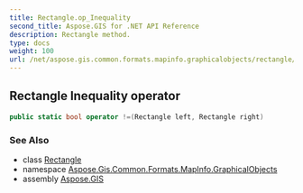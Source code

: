 ```yaml
---
title: Rectangle.op_Inequality
second_title: Aspose.GIS for .NET API Reference
description: Rectangle method. 
type: docs
weight: 100
url: /net/aspose.gis.common.formats.mapinfo.graphicalobjects/rectangle/op_inequality/
---
```

## Rectangle Inequality operator

```csharp
public static bool operator !=(Rectangle left, Rectangle right)
```

### See Also

* class [Rectangle](../)
* namespace [Aspose.Gis.Common.Formats.MapInfo.GraphicalObjects](../../rectangle/)
* assembly [Aspose.GIS](../../../)



